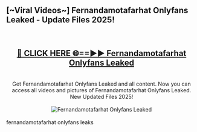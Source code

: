 <h2>[~Viral Videos~] Fernandamotafarhat Onlyfans Leaked - Update Files 2025!</h2>
<br>
<div align="center">
<h2><a href="https://betterlinks.top/A2PfLJ" rel="nofollow">🔴 CLICK HERE 🌐==►► Fernandamotafarhat Onlyfans Leaked</a></h2>
<br>
Get Fernandamotafarhat Onlyfans Leaked and all content. Now you can access all videos and pictures of Fernandamotafarhat Onlyfans Leaked. New Updated Files 2025!
<br>
<br>
<a href="https://betterlinks.top/A2PfLJ" rel="nofollow" data-target="animated-image.originalLink"><img src="https://i.ibb.co.com/WyWwxjT/player-gif2.gif" alt="Fernandamotafarhat Onlyfans Leaked" style="max-width: 100%; display: inline-block;" data-target="animated-image.originalImage"></a>
</div>
<br>
fernandamotafarhat onlyfans leaks